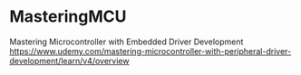 # MasteringMCU
 Mastering Microcontroller with Embedded Driver Development
 https://www.udemy.com/mastering-microcontroller-with-peripheral-driver-development/learn/v4/overview
